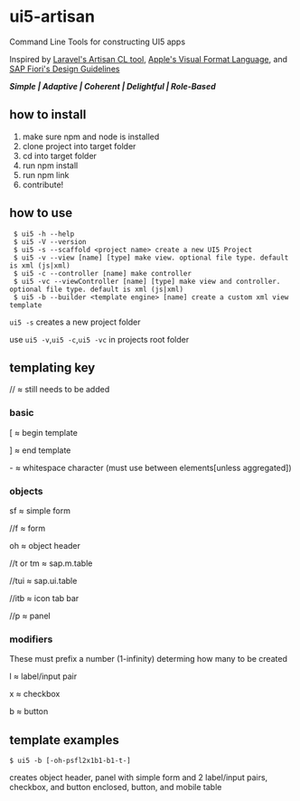# ui5-artisan
Command Line Tools for constructing UI5 apps 

Inspired by [Laravel's Artisan CL tool](https://laravel.com/docs/5.2/artisan), [Apple's Visual Format Language](https://developer.apple.com/library/ios/documentation/UserExperience/Conceptual/AutolayoutPG/VisualFormatLanguage.html), and [SAP Fiori's Design Guidelines](https://experience.sap.com/fiori-design-web/foundation/design-principles/)

<b><em>Simple | Adaptive | Coherent | Delightful | Role-Based</em></b>
## how to install

1. make sure npm and node is installed
2. clone project into target folder
3. cd into target folder
4. run npm install
5. run npm link
6. contribute!

## how to use
```
 $ ui5 -h --help
 $ ui5 -V --version
 $ ui5 -s --scaffold <project name> create a new UI5 Project
 $ ui5 -v --view [name] [type] make view. optional file type. default is xml (js|xml)
 $ ui5 -c --controller [name] make controller
 $ ui5 -vc --viewController [name] [type] make view and controller. optional file type. default is xml (js|xml)
 $ ui5 -b --builder <template engine> [name] create a custom xml view template
```

`ui5 -s` creates a new project folder

use `ui5 -v`,`ui5 -c`,`ui5 -vc` in projects root folder

## templating key

// ≈ still needs to be added

### basic
[ ≈ begin template

] ≈ end template

\- ≈ whitespace character (must use between elements[unless aggregated])

### objects
sf ≈ simple form

//f ≈ form

oh ≈ object header

//t or tm ≈ sap.m.table

//tui ≈ sap.ui.table

//itb ≈ icon tab bar

//p ≈ panel

### modifiers

These must prefix a number (1-infinity) determing how many to be created

l ≈ label/input pair

x ≈ checkbox

b ≈ button

## template examples
```
$ ui5 -b [-oh-psfl2x1b1-b1-t-]
```
creates object header, panel with simple form and 2 label/input pairs, checkbox, and button enclosed, button, and mobile table
